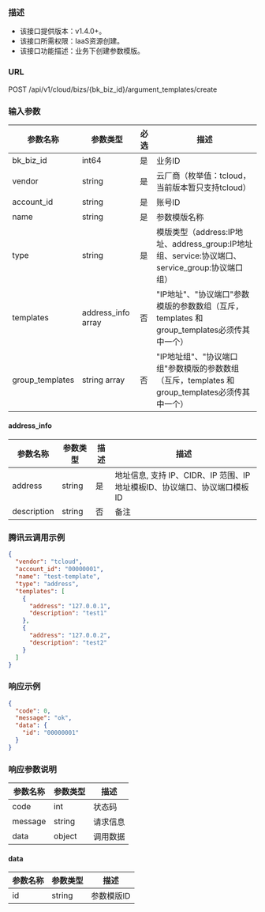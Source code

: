 ### 描述

- 该接口提供版本：v1.4.0+。
- 该接口所需权限：IaaS资源创建。
- 该接口功能描述：业务下创建参数模版。

### URL

POST /api/v1/cloud/bizs/{bk_biz_id}/argument_templates/create

### 输入参数

| 参数名称            | 参数类型               | 必选 | 描述                                                                      |
|-----------------|--------------------|----|-------------------------------------------------------------------------|
| bk_biz_id       | int64              | 是  | 业务ID                                                                    |
| vendor          | string             | 是  | 云厂商（枚举值：tcloud，当前版本暂只支持tcloud）                                          |
| account_id      | string             | 是  | 账号ID                                                                    |
| name            | string             | 是  | 参数模版名称                                                                  |
| type            | string             | 是  | 模版类型（address:IP地址、address_group:IP地址组、service:协议端口、service_group:协议端口组） |
| templates       | address_info array | 否  | "IP地址"、"协议端口"参数模版的参数数组（互斥，templates 和 group_templates必须传其中一个）           |
| group_templates | string array       | 否  | "IP地址组"、"协议端口组"参数模版的参数数组（互斥，templates 和 group_templates必须传其中一个）         |

#### address_info

| 参数名称        | 参数类型   | 描述 | 描述                                            |
|-------------|--------|----|-----------------------------------------------|
| address     | string | 是  | 地址信息, 支持 IP、CIDR、IP 范围、IP地址模板ID、协议端口、协议端口模板ID |
| description | string | 否  | 备注                                            |

### 腾讯云调用示例

```json
{
  "vendor": "tcloud",
  "account_id": "00000001",
  "name": "test-template",
  "type": "address",
  "templates": [
    {
      "address": "127.0.0.1",
      "description": "test1"
    },
    {
      "address": "127.0.0.2",
      "description": "test2"
    }
  ]
}
```

### 响应示例

```json
{
  "code": 0,
  "message": "ok",
  "data": {
    "id": "00000001"
  }
}
```

### 响应参数说明

| 参数名称    | 参数类型   | 描述   |
|---------|--------|------|
| code    | int    | 状态码  |
| message | string | 请求信息 |
| data    | object | 调用数据 |

#### data

| 参数名称 | 参数类型   | 描述     |
|------|--------|--------|
| id   | string | 参数模版ID |
